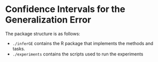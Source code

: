 # Confidence Intervals for the Generalization Error

The package structure is as follows:

* `./inferGE` contains the R package that implements the methods and tasks.
* `./experiments` contains the scripts used to run the experiments
